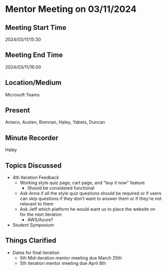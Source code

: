 # Mentor Meeting on 03/11/2024

## Meeting Start Time
2024/03/11/15:30

## Meeting End Time
2024/03/11/16:00

## Location/Medium
Microsoft Teams

## Present
Ameco, Austen, Brennan, Haley, Yabets, Duncan

## Minute Recorder
Haley

## Topics Discussed
* 4th Iteration Feedback
  * Working style quiz page, cart page, and "buy it now" feature
    * Should be considered functional
  * Ask Anna if all the style quiz questions should be required or if users can skip questions if they don't want to 
  answer them or if they're not relevant to them
  * Ask Jeff which platform he would want us to place the website on for the next iteration
    * AWS/Azure?
* Student Symposium

## Things Clarified
* Dates for final iteration
  * 5th Mid-iteration mentor meeting due March 25th
  * 5th iteration mentor meeting due April 8th
